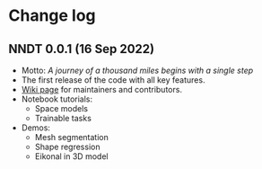 # Change log

## NNDT 0.0.1 (16 Sep 2022)
* Motto: _A journey of a thousand miles begins with a single step_
* The first release of the code with all key features.
* [Wiki page](https://github.com/KonstantinUshenin/nndt/wiki) for maintainers and contributors.
* Notebook tutorials:
    * Space models
    * Trainable tasks
* Demos:
    * Mesh segmentation
    * Shape regression
    * Eikonal in 3D model
